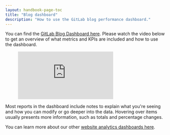 ```yaml
---
layout: handbook-page-toc
title: "Blog dashboard"
description: "How to use the GitLab blog performance dashboard."
---
```


You can find the [GitLab Blog Dashboard here](https://datastudio.google.com/u/0/reporting/d99537bc-bdfc-475f-b545-bdbe3f885cdd/page/FCsh). Please watch the video below to get an overview of what metrics and KPIs are included and how to use the dashboard.
<!-- blank line -->
<figure class="video_container">
  <iframe src="https://www.youtube.com/embed/jJnUmKaxu5g" frameborder="0" allowfullscreen="true"> </iframe>
</figure>
<!-- blank line -->
Most reports in the dashboard include notes to explain what you're seeing and how you can modify or go deeper into the data. Hovering over items usually presents more information, such as totals and percentage changes. 

You can learn more about our other [website analytics dashboards here](/handbook/marketing/inbound-marketing/search-marketing/analytics/).
